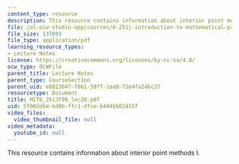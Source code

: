 ```yaml
---
content_type: resource
description: This resource contains information about interior point methods I.
file: /ol-ocw-studio-app/courses/6-251j-introduction-to-mathematical-programming-fall-2009/5f00dd6dbd0bffc1dfceb444bb02d15f_MIT6_251JF09_lec20.pdf
file_size: 137693
file_type: application/pdf
learning_resource_types:
- Lecture Notes
license: https://creativecommons.org/licenses/by-nc-sa/4.0/
ocw_type: OCWFile
parent_title: Lecture Notes
parent_type: CourseSection
parent_uid: e0813047-f861-59ff-1aa0-72e4fa246c37
resourcetype: Document
title: MIT6_251JF09_lec20.pdf
uid: 5f00dd6d-bd0b-ffc1-dfce-b444bb02d15f
video_files:
  video_thumbnail_file: null
video_metadata:
  youtube_id: null
---
```

This resource contains information about interior point methods I.
